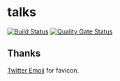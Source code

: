 # talks

[![Build Status](https://travis-ci.com/ViBiOh/talks.svg?branch=master)](https://travis-ci.com/ViBiOh/talks)
[![Quality Gate Status](https://sonarcloud.io/api/project_badges/measure?project=ViBiOh_talks&metric=alert_status)](https://sonarcloud.io/dashboard?id=ViBiOh_talks)

## Thanks

[Twitter Emoji](https://github.com/twitter/twemoji) for favicon.
